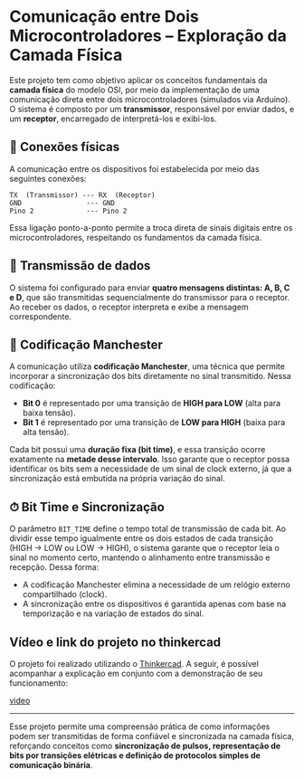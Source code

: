 # Comunicação entre Dois Microcontroladores – Exploração da Camada Física

Este projeto tem como objetivo aplicar os conceitos fundamentais da **camada física** do modelo OSI, por meio da implementação de uma comunicação direta entre dois microcontroladores (simulados via Arduino). O sistema é composto por um **transmissor**, responsável por enviar dados, e um **receptor**, encarregado de interpretá-los e exibi-los.

## 🔌 Conexões físicas

A comunicação entre os dispositivos foi estabelecida por meio das seguintes conexões:

```
TX  (Transmissor) --- RX  (Receptor)
GND                --- GND
Pino 2             --- Pino 2
```

Essa ligação ponto-a-ponto permite a troca direta de sinais digitais entre os microcontroladores, respeitando os fundamentos da camada física.

## 📨 Transmissão de dados

O sistema foi configurado para enviar **quatro mensagens distintas: A, B, C e D**, que são transmitidas sequencialmente do transmissor para o receptor. Ao receber os dados, o receptor interpreta e exibe a mensagem correspondente.

## 📡 Codificação Manchester

A comunicação utiliza **codificação Manchester**, uma técnica que permite incorporar a sincronização dos bits diretamente no sinal transmitido. Nessa codificação:

- **Bit 0** é representado por uma transição de **HIGH para LOW** (alta para baixa tensão).
- **Bit 1** é representado por uma transição de **LOW para HIGH** (baixa para alta tensão).

Cada bit possui uma **duração fixa (bit time)**, e essa transição ocorre exatamente na **metade desse intervalo**. Isso garante que o receptor possa identificar os bits sem a necessidade de um sinal de clock externo, já que a sincronização está embutida na própria variação do sinal.

## ⏱ Bit Time e Sincronização

O parâmetro `BIT_TIME` define o tempo total de transmissão de cada bit. Ao dividir esse tempo igualmente entre os dois estados de cada transição (HIGH → LOW ou LOW → HIGH), o sistema garante que o receptor leia o sinal no momento certo, mantendo o alinhamento entre transmissão e recepção. Dessa forma:

- A codificação Manchester elimina a necessidade de um relógio externo compartilhado (clock).
- A sincronização entre os dispositivos é garantida apenas com base na temporização e na variação de estados do sinal.

## Vídeo e link do projeto no thinkercad

O projeto foi realizado utilizando o [Thinkercad](https://www.tinkercad.com/things/2gPy4efrg6V-ingenious-uusam-amberis/editel?returnTo=https%3A%2F%2Fwww.tinkercad.com%2Fdashboard&sharecode=enAtCWXpJXuu6AI1-THC8e2NrBuhf1xMcKR6wFkTVNc). A seguir, é possível acompanhar a explicação em conjunto com a demonstração de seu funcionamento:

[video](data/video.mp4)


---

Esse projeto permite uma compreensão prática de como informações podem ser transmitidas de forma confiável e sincronizada na camada física, reforçando conceitos como **sincronização de pulsos, representação de bits por transições elétricas e definição de protocolos simples de comunicação binária**.
